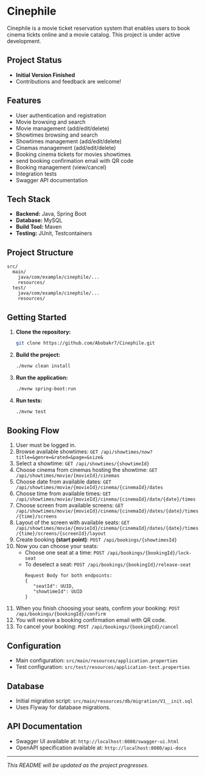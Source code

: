 # Cinephile

Cinephile is a movie ticket reservation system that enables users to book cinema tickts online and a movie catalog. This project is under active development.

## Project Status
- **Initial Version Finished**
- Contributions and feedback are welcome!

## Features
- User authentication and registration
- Movie browsing and search
- Movie management (add/edit/delete)
- Showtimes browsing and search
- Showtimes management (add/edit/delete)
- Cinemas management (add/edit/delete)
- Booking cinema tickets for movies showtimes
- send booking confirmation email with QR code
- Booking management (view/cancel)
- Integration tests
- Swagger API documentation

## Tech Stack
- **Backend:** Java, Spring Boot
- **Database:** MySQL
- **Build Tool:** Maven
- **Testing:** JUnit, Testcontainers

## Project Structure
```
src/
  main/
    java/com/example/cinephile/...
    resources/
  test/
    java/com/example/cinephile/...
    resources/
```

## Getting Started
1. **Clone the repository:**
   ```bash
   git clone https://github.com/Abobakr7/Cinephile.git
   ```
2. **Build the project:**
   ```bash
   ./mvnw clean install
   ```
3. **Run the application:**
   ```bash
   ./mvnw spring-boot:run
   ```
4. **Run tests:**
   ```bash
   ./mvnw test
   ```
   
## Booking Flow
1. User must be logged in.
2. Browse available showtimes: ``GET /api/showtimes/now?title=&genre=&rated=&page=&size&``
3. Select a showtime: ``GET /api/showtimes/{showtimeId}``
4. Choose cinema from cinemas hosting the showtime: ``GET /api/showtimes/movie/{movieId}/cinemas``
5. Choose date from available dates: ``GET /api/showtimes/movie/{movieId}/cinema/{cinemaId}/dates``
6. Choose time from available times: ``GET /api/showtimes/movie/{movieId}/cinema/{cinemaId}/date/{date}/times``
7. Choose screen from available screens: ``GET /api/showtimes/movie/{movieId}/cinema/{cinemaId}/dates/{date}/times/{time}/screens``
8. Layout of the screen with available seats: ``GET /api/showtimes/movie/{movieId}/cinema/{cinemaId}/dates/{date}/times/{time}/screens/{screenId}/layout``
9. Create booking **(start point)**: ``POST /api/bookings/{showtimesId}``
10. Now you can choose your seats:
    - Choose one seat at a time: ``POST /api/bookings/{bookingId}/lock-seat``
    - To deselect a seat: ``POST /api/bookings/{bookingId}/release-seat``
      ```
      Request Body for both endpoints:
      {
         "seatId": UUID,
         "showtimeId": UUID
      }
      ```
11. When you finish choosing your seats, confirm your booking: ``POST /api/bookings/{bookingId}/confirm``
12. You will receive a booking confirmation email with QR code.
13. To cancel your booking: ``POST /api/bookings/{bookingId}/cancel``

## Configuration
- Main configuration: `src/main/resources/application.properties`
- Test configuration: `src/test/resources/application-test.properties`

## Database
- Initial migration script: `src/main/resources/db/migration/V1__init.sql`
- Uses Flyway for database migrations.

## API Documentation
- Swagger UI available at: `http://localhost:8080/swagger-ui.html`
- OpenAPI specification available at: `http://localhost:8080/api-docs`

---

*This README will be updated as the project progresses.*
